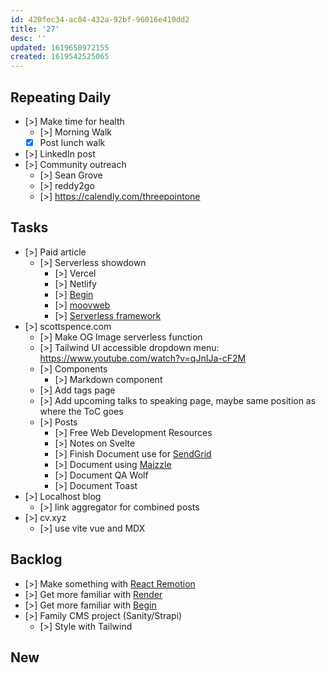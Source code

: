 ```yaml
---
id: 420fec34-ac04-432a-92bf-96016e410dd2
title: '27'
desc: ''
updated: 1619650972155
created: 1619542525065
---
```


## Repeating Daily

- [>] Make time for health
  - [>] Morning Walk
  - [x] Post lunch walk
- [>] LinkedIn post
- [>] Community outreach
  - [>] Sean Grove
  - [>] reddy2go
  - [>] https://calendly.com/threepointone

## Tasks

- [>] Paid article
  - [>] Serverless showdown
    - [>] Vercel
    - [>] Netlify
    - [>] [Begin]
    - [>] [moovweb]
    - [>] [Serverless framework]
- [>] scottspence.com
  - [>] Make OG Image serverless function
  - [>] Tailwind UI accessible dropdown menu:
    https://www.youtube.com/watch?v=qJnIJa-cF2M
  - [>] Components
    - [>] Markdown component
  - [>] Add tags page
  - [>] Add upcoming talks to speaking page, maybe same position as
    where the ToC goes
  - [>] Posts
    - [>] Free Web Development Resources
    - [>] Notes on Svelte
    - [>] Finish Document use for [SendGrid]
    - [>] Document using [Maizzle]
    - [>] Document QA Wolf
    - [>] Document Toast
- [>] Localhost blog
  - [>] link aggregator for combined posts
- [>] cv.xyz
  - [>] use vite vue and MDX

## Backlog

- [>] Make something with [React Remotion]
- [>] Get more familiar with [Render]
- [>] Get more familiar with [Begin]
- [>] Family CMS project (Sanity/Strapi)
  - [>] Style with Tailwind

## New

<!-- Links -->

[react remotion]:
  https://twitter.com/JNYBGR/status/1358824089960542208
[maizzle]: https://maizzle.com/
[sendgrid]: https://app.sendgrid.com
[render]: https://render.com/
[begin]: https://begin.com/
[invoice sitepoint]: https://www.sitepoint.com/write-for-us/
[moovweb]: https://www.moovweb.com/
[serverless framework]: https://www.serverless.com/
